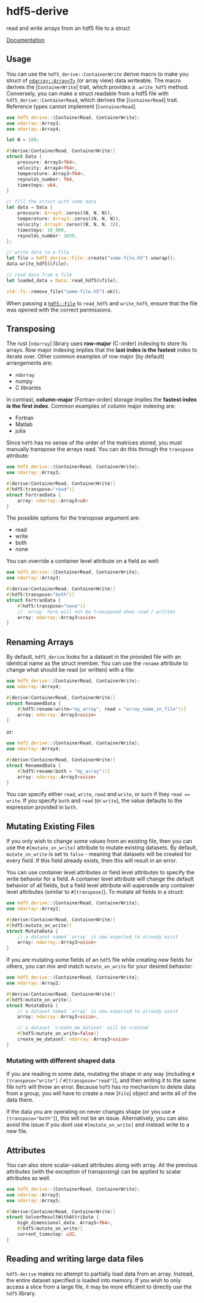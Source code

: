 # hdf5-derive

read and write arrays from an hdf5 file to a struct

[Documentation](https://fluid-dynamics-group.github.io/hdf5-derive-docs/hdf5_derive/index.html)

## Usage

You can use the `hdf5_derive::ContainerWrite` derive macro to make you struct of [`ndarray::Array<T>`](`ndarray::Array`) (or array view) data writeable. The macro
derives the [`ContainerWrite`] trait, which provides a `.write_hdf5` method. Conversely, you can make a struct readable from a hdf5 file with `hdf5_derive::ContainerRead`,
which derives the [`ContainerRead`] trait. Reference types cannot implement [`ContainerRead`].

```rust
use hdf5_derive::{ContainerRead, ContainerWrite};
use ndarray::Array3;
use ndarray::Array4;

let N = 100;

#[derive(ContainerRead, ContainerWrite)]
struct Data {
	pressure: Array3<f64>,
	velocity: Array4<f64>,
	temperature: Array3<f64>,
	reynolds_number: f64,
	timesteps: u64,
}

// fill the struct with some data
let data = Data {
	pressure: Array3::zeros((N, N, N)),
	temperature: Array3::zeros((N, N, N)),
	velocity: Array4::zeros((N, N, N, 3)),
	timesteps: 10_000,
	reynolds_number: 1650.
};

// write data to a file
let file = hdf5_derive::File::create("some-file.h5").unwrap();
data.write_hdf5(&file);

// read data from a file
let loaded_data = Data::read_hdf5(&file);

std::fs::remove_file("some-file.h5").ok();
```

When passing a [`hdf5::File`](hdf5::File) to `read_hdf5` and `write_hdf5`, ensure that the 
file was opened with the correct permissions.

## Transposing

The rust [`ndarray`] library uses **row-major** (C-order) indexing to store its arrays. Row major indexing
implies that the **last index is the fastest** index to iterate over. Other common examples of row major (by default)
arrangements are:

* `ndarray`
* numpy
* C libraries

In contrast, **column-major** (Fortran-order) storage implies the **fastest index is the first index**. Common 
examples of column major indexing are:

* Fortran
* Matlab
* julia

Since `hdf5` has no sense of the order of the matrices stored, you must manually transpose the arrays read. You can do this through
the `transpose` attribute:

```rust
use hdf5_derive::{ContainerRead, ContainerWrite};
use ndarray::Array3;

#[derive(ContainerRead, ContainerWrite)]
#[hdf5(transpose="read")]
struct FortranData {
	array: ndarray::Array3<u8>
}
```

The possible options for the transpose argument are:

* read
* write
* both
* none

You can override a container level attribute on a field as well:

```rust
use hdf5_derive::{ContainerRead, ContainerWrite};
use ndarray::Array3;

#[derive(ContainerRead, ContainerWrite)]
#[hdf5(transpose="both")]
struct FortranData {
	#[hdf5(transpose="none")]
	// `array` here will not be transposed when read / written
	array: ndarray::Array3<usize>
}
```

## Renaming Arrays

By default, `hdf5_derive` looks for a dataset in the provided file with an identical name as the struct member.
You can use the `rename` attribute to change what should be read (or written) with a file:

```rust
use hdf5_derive::{ContainerRead, ContainerWrite};
use ndarray::Array4;

#[derive(ContainerRead, ContainerWrite)]
struct RenamedData {
	#[hdf5(rename(write="my_array", read = "array_name_in_file"))]
	array: ndarray::Array3<usize>
}
```

or:

```rust
use hdf5_derive::{ContainerRead, ContainerWrite};
use ndarray::Array4;

#[derive(ContainerRead, ContainerWrite)]
struct RenamedData {
	#[hdf5(rename(both = "my_array"))]
	array: ndarray::Array3<usize>
}
```

You can specify either `read`, `write`, `read` and `write`, or `both` if they `read == write`. If you 
specify `both` and `read` (or `write`), the value defaults to the expression provided in `both`.

## Mutating Existing Files

If you only wish to change some values from an existing file, then you can use the `#[mutate_on_write]` attribute
to mutate existing datasets. By default, `mutate_on_write` is set to `false` - meaning that datasets will be 
created for every field. If this field already exists, then this will result in an error. 

You can use container level attributes or field level attributes to specify the write behavior for a field. A container
level attribute will change the default behavior of all fields, but a field level attribute will supersede any container
level attributes (similar to `#[transpose]`). To mutate all fields in a struct:

```rust
use hdf5_derive::{ContainerRead, ContainerWrite};
use ndarray::Array2;

#[derive(ContainerRead, ContainerWrite)]
#[hdf5(mutate_on_write)]
struct MutateData {
	// a dataset named `array` is now expected to already exist
	array: ndarray::Array3<usize>
}
```

If you are mutating some fields of an `hdf5` file while creating new fields for others, you can mix and match 
`mutate_on_write` for your desired behavior:

```rust
use hdf5_derive::{ContainerRead, ContainerWrite};
use ndarray::Array2;

#[derive(ContainerRead, ContainerWrite)]
#[hdf5(mutate_on_write)]
struct MutateData {
	// a dataset named `array` is now expected to already exist
	array: ndarray::Array3<usize>,

	// a dataset `create_me_dataset` will be created 
	#[hdf5(mutate_on_write=false)]
	create_me_dataset: ndarray::Array3<usize>
}
```

### Mutating with different shaped data

If you are reading in some data, mutating the shape in any way (including `#[transpose="write"]` / `#[transpose="read"]`),
and then writing it to the same file `hdf5` will throw an error. Because `hdf5` has no mechanism 
to delete data from a group, you will have to create a new [`File`] object and write all of the data there. 

If the data you are operating on never changes shape (or you use `#[transpose="both"]`), this will not be an issue. Alternatively,
you can also avoid the issue if you dont use `#[mutate_on_write]` and instead write to a new file.

## Attributes

You can also store scalar-valued attributes along with array.
All the previous attributes (with the exception of transposing) can be applied to scalar attributes as
well.

```rust
use hdf5_derive::{ContainerRead, ContainerWrite};
use ndarray::Array3;
use ndarray::Array5;

#[derive(ContainerRead, ContainerWrite)]
struct SolverResultWithAttribute {
	high_dimensional_data: Array5<f64>,
	#[hdf5(mutate_on_write)]
	current_timestep: u32,
}
```

## Reading and writing large data files

`hdf5-derive` makes no attempt to partially load data from an array. Instead, the entire dataset specified is loaded
into memory. If you wish to only access a slice from a large file, it may be more efficient to directly use the `hdf5`
library.
